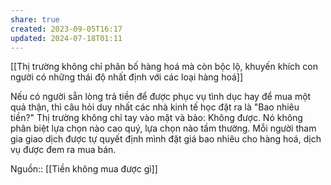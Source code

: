 ```yaml
---
share: true
created: 2023-09-05T16:17
updated: 2024-07-18T01:11
---
```

[[Thị trường không chỉ phân bố hàng hoá mà còn bộc lộ, khuyến khích con người có những thái độ nhất định với các loại hàng hoá]]

Nếu có người sẵn lòng trả tiền để được phục vụ tình dục hay để mua một quả thận, thì câu hỏi duy nhất các nhà kinh tế học đặt ra là "Bao nhiêu tiền?" Thị trường không chỉ tay vào mặt và bảo: Không được. Nó không phân biệt lựa chọn nào cao quý, lựa chọn nào tầm thường. Mỗi người tham gia giao dịch được tự quyết định mình đặt giá bao nhiêu cho hàng hoá, dịch vụ được đem ra mua bán. 

Nguồn:: [[Tiền không mua được gì]]

